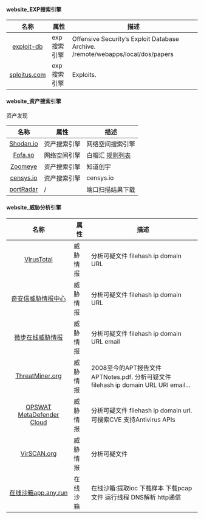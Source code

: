 #### website_EXP搜索引擎

|名称|属性|描述|
|:-------------:|--|-----|
|[exploit-db](https://www.exploit-db.com/)|exp搜索引擎|Offensive Security’s Exploit Database Archive. /remote/webapps/local/dos/papers|
|[sploitus.com](https://sploitus.com/)|exp搜索引擎|Exploits.|

#### website_资产搜索引擎

资产发现

|名称|属性|描述|
|:-------------:|--|-----|
|[Shodan.io](https://www.shodan.io/)|资产搜索引擎|网络空间搜索引擎|
|[Fofa.so](https://fofa.so/)|网络空间引擎|白帽汇 [规则列表](https://fofa.so/library)|
|[Zoomeye](https://www.zoomeye.org/)|资产搜索引擎|知道创宇|
|[censys.io](https://censys.io/ipv4)|资产搜索引擎|censys.io|
|[portRadar](https://portradar.packet.tel/)|/|端口扫描结果下载|


#### website_威胁分析引擎

|名称|属性|描述|
|:-------------:|--|-----|
|[VirusTotal](https://www.virustotal.com/)|威胁情报|分析可疑文件 filehash ip domain URL|
|[奇安信威胁情报中心](https://ti.qianxin.com/)|威胁情报|分析可疑文件 filehash ip domain URL|
|[微步在线威胁情报](https://x.threatbook.cn/nodev4/vb4/list)|威胁情报|分析可疑文件 filehash ip domain URL email|
|[ThreatMiner.org](https://www.threatminer.org/)|威胁情报|2008至今的APT报告文件APTNotes.pdf. 分析可疑文件 filehash ip domain URL URI email...|
|[OPSWAT MetaDefender Cloud](https://metadefender.opswat.com/)|威胁情报|分析可疑文件 filehash ip domain url. 可搜索CVE 支持Antivirus APIs |
|[VirSCAN.org](http://virscan.org/)|威胁情报|分析可疑文件|
|[在线沙箱app.any.run](https://app.any.run/tasks/defe1b39-b4b6-4573-ba46-de2c425f670f)|在线沙箱|在线沙箱:提取ioc 下载样本 下载pcap文件 运行线程 DNS解析 http通信|
